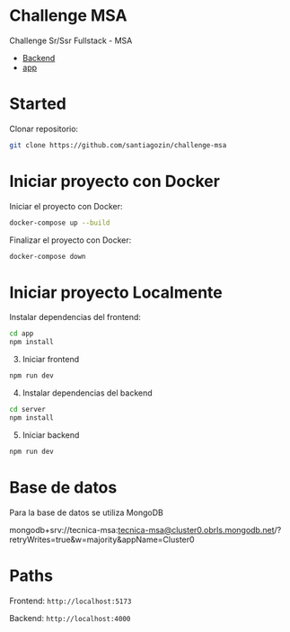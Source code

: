 # Challenge MSA
Challenge Sr/Ssr Fullstack - MSA

-   [Backend](server/README.md)
-   [app](frontend/README.md)

# Started

Clonar repositorio:

```bash
git clone https://github.com/santiagozin/challenge-msa
```

# Iniciar proyecto con Docker

Iniciar el proyecto con Docker:

```bash
docker-compose up --build
```

Finalizar el proyecto con Docker:

```bash
docker-compose down
```


# Iniciar proyecto Localmente

Instalar dependencias del frontend:

```bash
cd app
npm install
```

3. Iniciar frontend

```bash
npm run dev
```

4. Instalar dependencias del backend

```bash
cd server
npm install
```

5. Iniciar backend

```bash
npm run dev
```

# Base de datos

Para la base de datos se utiliza MongoDB

mongodb+srv://tecnica-msa:tecnica-msa@cluster0.obrls.mongodb.net/?retryWrites=true&w=majority&appName=Cluster0

# Paths

Frontend: `http://localhost:5173`

Backend: `http://localhost:4000`

